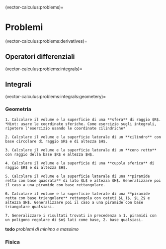 (vector-calculus:problems)=
# Problemi

(vector-calculus:problems:derivatives)=
## Operatori differenziali

(vector-calculus:problems:integrals)=
## Integrali

(vector-calculus:problems:integrals:geometery)=
### Geometria
```{exercise} Volumi e superfici di solidi
1. Calcolare il volume e la superficie di una **sfera** di raggio $R$. *Hint: usare le coordinate sferiche. Come esercizio sugli integrali, ripetere l'esercizio usando le coordinate cilindriche*

2. Calcolare il volume e la superficie laterale di un **cilindro** con base circolare di raggio $R$ e di altezza $H$.

3. Calcolare il volume e la superficie laterale di un **cono retto** con raggio della base $R$ e altezza $H$.

4. Calcolare il volume e la superficie di una **cupola sferica** di raggio $R$ e di altezza $H$. 

5. Calcolare il volume e la superficie laterale di una **piramide retta con base quadrata** di lato $L$ e altezza $H$. Generalizzare poi il caso a una piramide con base rettangolare.

6. Calcolare il volume e la superficie laterale di una **piramide retta con base triangolare** rettangola con cateti $L_1$, $L_2$ e altezza $H$. Generalizzare poi il caso a una piramide con base triangolare qualsiasi.

7. Generalizzare i risultati trovati in precedenza a 1. piramidi con un poligono regolare di $n$ lati come base, 2. base qualsiasi.
```
**todo** *problemi di minimo e massimo*

### Fisica

